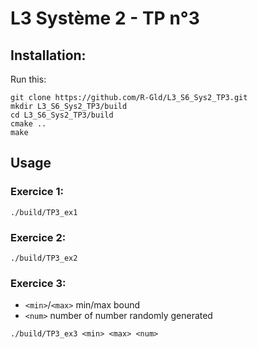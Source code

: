 # L3 Système 2 - TP n°3

## Installation:
Run this:
```shell
git clone https://github.com/R-Gld/L3_S6_Sys2_TP3.git
mkdir L3_S6_Sys2_TP3/build
cd L3_S6_Sys2_TP3/build
cmake ..
make
```

## Usage

### Exercice 1:

```shell
./build/TP3_ex1
```

### Exercice 2:

```shell
./build/TP3_ex2
```

### Exercice 3:

- `<min>`/`<max>` min/max bound
- `<num>` number of number randomly generated

```shell
./build/TP3_ex3 <min> <max> <num>
```